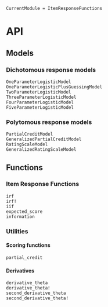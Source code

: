 ```@meta
CurrentModule = ItemResponseFunctions
```

# API

## Models
### Dichotomous response models
```@docs
OneParameterLogisticModel
OneParameterLogisticPlusGuessingModel
TwoParameterLogisticModel
ThreeParameterLogisticModel
FourParameterLogisticModel
FiveParameterLogisticModel
```

### Polytomous response models
```@docs
PartialCreditModel
GeneralizedPartialCreditModel
RatingScaleModel
GeneralizedRatingScaleModel
```

## Functions
### Item Response Functions
```@docs
irf
irf!
iif
expected_score
information
```
### Utilities
#### Scoring functions
```@docs
partial_credit
```

#### Derivatives
```@docs
derivative_theta
derivative_theta!
second_derivative_theta
second_derivative_theta!
```
